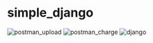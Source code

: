 # simple_django
![postman_upload](https://user-images.githubusercontent.com/28348221/180372861-e1329aa9-9bc8-47c8-af69-756c63fdecc3.png)
![postman_charge](https://user-images.githubusercontent.com/28348221/180372892-bf57089a-0e47-4feb-9de9-4c372e015d38.png)
![django](https://user-images.githubusercontent.com/28348221/180372903-2482d071-e2a8-48c0-a93f-25b9cfe1c76b.png)
